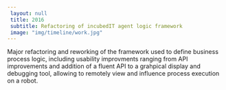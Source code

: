 ```yaml
--- 
 layout: null 
 title: 2016 
 subtitle: Refactoring of incubedIT agent logic framework 
 image: "img/timeline/work.jpg" 
---
```

Major refactoring and reworking of the framework used to define business process logic, including usability improvments ranging from API improvements and addition of a fluent API to a grahpical display and debugging tool, allowing to remotely view and influence process execution on a robot.
